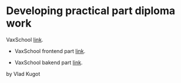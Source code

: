 # Developing practical part diploma work

VaxSchool [link](https://vladkugot.github.io/VaxSchool-frontend/).

- VaxSchool frontend part [link](https://github.com/VladKugot/VaxSchool-frontend).

- VaxSchool bakend part [link](https://github.com/VladKugot/VaxSchool-backend).


by Vlad Kugot
